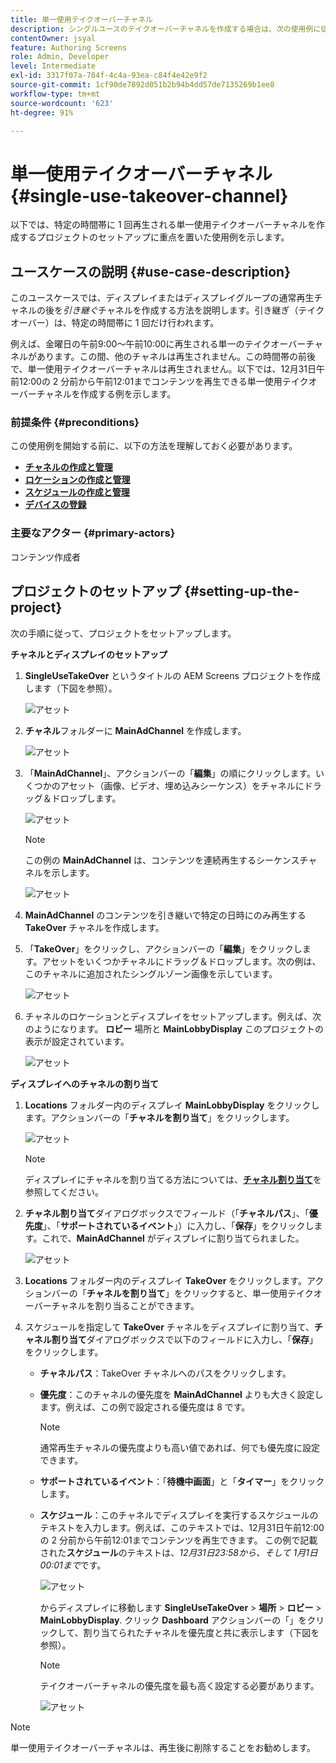 ```yaml
---
title: 単一使用テイクオーバーチャネル
description: シングルユースのテイクオーバーチャネルを作成する場合は、次の使用例に従ってください。
contentOwner: jsyal
feature: Authoring Screens
role: Admin, Developer
level: Intermediate
exl-id: 3317f07a-784f-4c4a-93ea-c84f4e42e9f2
source-git-commit: 1cf90de7892d051b2b94b4dd57de7135269b1ee8
workflow-type: tm+mt
source-wordcount: '623'
ht-degree: 91%

---
```


# 単一使用テイクオーバーチャネル {#single-use-takeover-channel}

以下では、特定の時間帯に 1 回再生される単一使用テイクオーバーチャネルを作成するプロジェクトのセットアップに重点を置いた使用例を示します。

## ユースケースの説明 {#use-case-description}

このユースケースでは、ディスプレイまたはディスプレイグループの通常再生チャネルの後を&#x200B;*引き継ぐ*&#x200B;チャネルを作成する方法を説明します。引き継ぎ（テイクオーバー）は、特定の時間帯に 1 回だけ行われます。

例えば、金曜日の午前9:00～午前10:00に再生される単一のテイクオーバーチャネルがあります。この間、他のチャネルは再生されません。この時間帯の前後で、単一使用テイクオーバーチャネルは再生されません。以下では、12月31日午前12:00の 2 分前から午前12:01までコンテンツを再生できる単一使用テイクオーバーチャネルを作成する例を示します。

### 前提条件 {#preconditions}

この使用例を開始する前に、以下の方法を理解しておく必要があります。

* **[チャネルの作成と管理](managing-channels.md)**
* **[ロケーションの作成と管理](managing-locations.md)**
* **[スケジュールの作成と管理](managing-schedules.md)**
* **[デバイスの登録](device-registration.md)**

### 主要なアクター {#primary-actors}

コンテンツ作成者

## プロジェクトのセットアップ {#setting-up-the-project}

次の手順に従って、プロジェクトをセットアップします。

**チャネルとディスプレイのセットアップ**

1. **SingleUseTakeOver** というタイトルの AEM Screens プロジェクトを作成します（下図を参照）。

   ![アセット](assets/single-takeover1.png)

1. **チャネル**&#x200B;フォルダーに **MainAdChannel** を作成します。

   ![アセット](assets/single-takeover2.png)

1. 「**MainAdChannel**」、アクションバーの「**編集**」の順にクリックします。いくつかのアセット（画像、ビデオ、埋め込みシーケンス）をチャネルにドラッグ＆ドロップします。

   ![アセット](assets/single-takeover2.png)


   >[!NOTE]
   >この例の **MainAdChannel** は、コンテンツを連続再生するシーケンスチャネルを示します。

   ![アセット](assets/single-takeover3.png)

1. **MainAdChannel** のコンテンツを引き継いで特定の日時にのみ再生する **TakeOver** チャネルを作成します。

1. 「**TakeOver**」をクリックし、アクションバーの「**編集**」をクリックします。アセットをいくつかチャネルにドラッグ＆ドロップします。次の例は、このチャネルに追加されたシングルゾーン画像を示しています。

   ![アセット](assets/single-takeover4.png)

1. チャネルのロケーションとディスプレイをセットアップします。例えば、次のようになります。 **ロビー** 場所と **MainLobbyDisplay** このプロジェクトの表示が設定されています。

   ![アセット](assets/single-takeover5.png)

**ディスプレイへのチャネルの割り当て**

1. **Locations** フォルダー内のディスプレイ **MainLobbyDisplay** をクリックします。アクションバーの「**チャネルを割り当て**」をクリックします。

   ![アセット](assets/single-takeover6.png)

   >[!NOTE]
   >ディスプレイにチャネルを割り当てる方法については、**[チャネル割り当て](channel-assignment.md)**&#x200B;を参照してください。

1. **チャネル割り当て**&#x200B;ダイアログボックスでフィールド（「**チャネルパス**」、「**優先度**」、「**サポートされているイベント**」）に入力し、「**保存**」をクリックします。これで、**MainAdChannel** がディスプレイに割り当てられました。

   ![アセット](assets/single-takeover7.png)

1. **Locations** フォルダー内のディスプレイ **TakeOver** をクリックします。アクションバーの「**チャネルを割り当て**」をクリックすると、単一使用テイクオーバーチャネルを割り当ることができます。

1. スケジュールを指定して **TakeOver** チャネルをディスプレイに割り当て、**チャネル割り当て**&#x200B;ダイアログボックスで以下のフィールドに入力し、「**保存**」をクリックします。

   * **チャネルパス**：TakeOver チャネルへのパスをクリックします。
   * **優先度**：このチャネルの優先度を **MainAdChannel** よりも大きく設定します。例えば、この例で設定される優先度は 8 です。

     >[!NOTE]
     >通常再生チャネルの優先度よりも高い値であれば、何でも優先度に設定できます。
   * **サポートされているイベント**：「**待機中画面**」と「**タイマー**」をクリックします。
   * **スケジュール**：このチャネルでディスプレイを実行するスケジュールのテキストを入力します。例えば、このテキストでは、12月31日午前12:00の 2 分前から午前12:01までコンテンツを再生できます。
この例で記載された**スケジュール**&#x200B;のテキストは、*12月31日23:58から、そして 1月1日00:01まで*&#x200B;です。

     ![アセット](assets/single-takeover8.png)

     からディスプレイに移動します **SingleUseTakeOver** > **場所** > **ロビー** > **MainLobbyDisplay**. クリック **Dashboard** アクションバーの「」をクリックして、割り当てられたチャネルを優先度と共に表示します（下図を参照）。

     >[!NOTE]
     >テイクオーバーチャネルの優先度を最も高く設定する必要があります。

     ![アセット](assets/single-takeover9.png)

>[!NOTE]
>
>単一使用テイクオーバーチャネルは、再生後に削除することをお勧めします。
